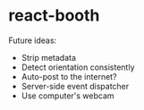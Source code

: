 # react-booth

Future ideas:
- Strip metadata
- Detect orientation consistently
- Auto-post to the internet?
- Server-side event dispatcher
- Use computer's webcam
